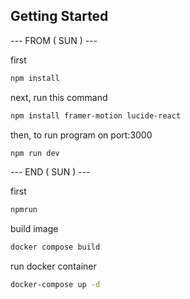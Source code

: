 ## Getting Started

--- FROM ( SUN ) ---

first
```bash
npm install
```

next, run this command
```bash
npm install framer-motion lucide-react
```

then, to run program on port:3000
```bash
npm run dev
```

--- END ( SUN ) ---

first
```bash
npmrun
```
build image
```bash
docker compose build
```
run docker container
```bash
docker-compose up -d
```
